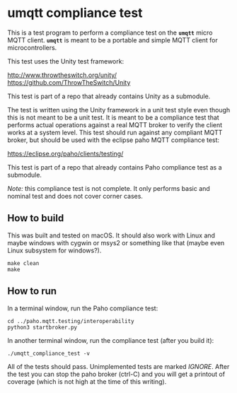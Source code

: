 umqtt compliance test
=====================

This is a test program to perform a compliance test on the __`umqtt`__ 
micro MQTT client.  __`umqtt`__ is meant to be a portable and simple
MQTT client for microcontrollers.

This test uses the Unity test framework:

http://www.throwtheswitch.org/unity/
https://github.com/ThrowTheSwitch/Unity

This test is part of a repo that already contains Unity as a submodule.

The test is written using the Unity framework in a unit test style even
though this is not meant to be a unit test.  It is meant to be a compliance
test that performs actual operations against a real MQTT broker to verify
the client works at a system level.  This test should run against any
compliant MQTT broker, but should be used with the eclipse paho MQTT
compliance test:

https://eclipse.org/paho/clients/testing/

This test is part of a repo that already contains Paho compliance test
as a submodule.

*Note:* this compliance test is not complete.  It only performs basic and
nominal test and does not cover corner cases.

How to build
------------
This was built and tested on macOS.  It should also work with Linux and
maybe windows with cygwin or msys2 or something like that (maybe even
Linux subsystem for windows?).

    make clean
    make

How to run
----------
In a terminal window, run the Paho compliance test:

    cd ../paho.mqtt.testing/interoperability
    python3 startbroker.py

In another terminal window, run the compliance test (after you build it):

    ./umqtt_compliance_test -v

All of the tests should pass.  Unimplemented tests are marked *IGNORE*.
After the test you can stop the paho broker (ctrl-C) and you will get a
printout of coverage (which is not high at the time of this writing).

